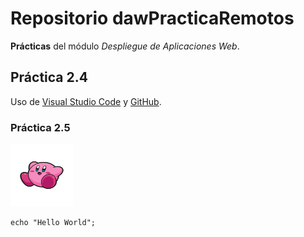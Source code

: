 # Repositorio dawPracticaRemotos

**Prácticas** del módulo *Despliegue de Aplicaciones Web*.

## Práctica 2.4

Uso de [Visual Studio Code](https://code.visualstudio.com/) y [GitHub](https://github.com/).

### Práctica 2.5

<img src="img/kirby.png" alt="kirby" width="100" height="100">

```
echo "Hello World";
```